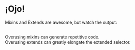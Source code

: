# &iexcl;Ojo!

<p class="large">
  Mixins and Extends are awesome, but watch the output: <br/><br/>

  Overusing mixins can generate repetitive code. <br />
  Overusing extends can greatly elongate the extended selector.
</p>

